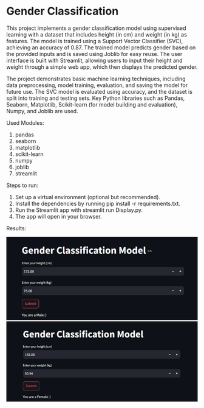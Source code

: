 # Gender Classification

This project implements a gender classification model using supervised learning with a dataset that includes height (in cm) and weight (in kg) as features. The model is trained using a Support Vector Classifier (SVC), achieving an accuracy of 0.87. The trained model predicts gender based on the provided inputs and is saved using Joblib for easy reuse. The user interface is built with Streamlit, allowing users to input their height and weight through a simple web app, which then displays the predicted gender.

The project demonstrates basic machine learning techniques, including data preprocessing, model training, evaluation, and saving the model for future use. The SVC model is evaluated using accuracy, and the dataset is split into training and testing sets. Key Python libraries such as Pandas, Seaborn, Matplotlib, Scikit-learn (for model building and evaluation), Numpy, and Joblib are used.

Used Modules:
1.  pandas
2.  seaborn
3.  matplotlib
4.  scikit-learn
5.  numpy
6.  joblib
7.  streamlit

Steps to run:

1.  Set up a virtual environment (optional but recommended).
2.  Install the dependencies by running pip install -r requirements.txt.
3.  Run the Streamlit app with streamlit run Display.py.
4.  The app will open in your browser.

Results: 


![Demo](Result_Img/Male.PNG)
![Demo](Result_Img/Female.PNG)


